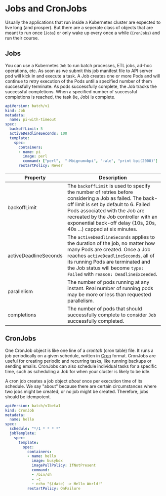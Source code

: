 # Jobs and CronJobs

Usually the applications that run inside a Kubernetes cluster are expected to live long (and prosper). But there are a seperate class of objects that are meant to run once (`Jobs`) or only wake up every once a while (`CronJobs`) and run their course.

## Jobs

You can use a Kubernetes `Job` to run batch processes, ETL jobs, ad-hoc operations, etc. As soon as we submit this job manifest file to API server pod will kick in and execute a task. A Job creates one or more Pods and will continue to retry execution of the Pods until a specified number of them successfully terminate. As pods successfully complete, the Job tracks the successful completions. When a specified number of successful completions is reached, the task (ie, Job) is complete.

```yaml
apiVersion: batch/v1
kind: Job
metadata:
  name: pi-with-timeout
spec:
  backoffLimit: 5
  activeDeadlineSeconds: 100
  template:
    spec:
      containers:
      - name: pi
        image: perl
        command: ["perl",  "-Mbignum=bpi", "-wle", "print bpi(2000)"]
      restartPolicy: Never
```

| Property              | Description                                                  |
| --------------------- | ------------------------------------------------------------ |
| backoffLimit          | The `backoffLimit` is used to specify the number of retries before considering a Job as failed. The back-off limit is set by default to 6. Failed Pods associated with the Job are recreated by the Job controller with an exponential back-off delay (10s, 20s, 40s ...) capped at six minutes. |
| activeDeadlineSeconds | The `activeDeadlineSeconds` applies to the duration of the job, no matter how many Pods are created. Once a Job reaches `activeDeadlineSeconds`, all of its running Pods are terminated and the Job status will become `type: Failed` with `reason: DeadlineExceeded`. |
| parallelism           | The number of pods running at any instant. Real number of running pods may be more or less than requested parallelism. |
| completions           | The number of pods that should successfully complete to consider `Job` successfully completed. |

## CronJobs

One CronJob object is like one line of a *crontab* (cron table) file. It runs a job periodically on a given schedule, written in [Cron](https://en.wikipedia.org/wiki/Cron) format. CronJobs are useful for creating periodic and recurring tasks, like running backups or sending emails. CronJobs can also schedule individual tasks for a specific time, such as scheduling a Job for when your cluster is likely to be idle.

A cron job creates a job object *about* once per execution time of its schedule. We say "about" because there are certain circumstances where two jobs might be created, or no job might be created. Therefore, jobs should be idempotent.

```yaml
apiVersion: batch/v1beta1
kind: CronJob
metadata:
  name: hello
spec:
  schedule: "*/1 * * * *"
  jobTemplate:
    spec:
      template:
        spec:
          containers:
          - name: hello
            image: busybox
            imagePullPolicy: IfNotPresent
            command:
            - /bin/sh
            - -c
            - echo "$(date) -> Hello World!"
          restartPolicy: OnFailure
```

